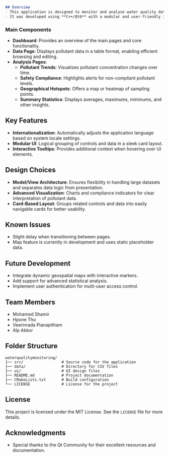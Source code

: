 ```markdown
## Overview
- This application is designed to monitor and analyse water quality data, with a focus on pollutant tracking and compliance with safety standards. 
- It was developed using **C++/Qt6** with a modular and user-friendly interface that adapts to changes in locale for basic internationalisation.
```
### Main Components
- **Dashboard**: Provides an overview of the main pages and core functionality.
- **Data Page**: Displays pollutant data in a table format, enabling efficient browsing and editing.
- **Analysis Pages**:
  - **Pollutant Trends**: Visualizes pollutant concentration changes over time.
  - **Safety Compliance**: Highlights alerts for non-compliant pollutant levels.
  - **Geographical Hotspots**: Offers a map or heatmap of sampling points.
  - **Summary Statistics**: Displays averages, maximums, minimums, and other insights.

## Key Features
- **Internationalization**: Automatically adjusts the application language based on system locale settings.
- **Modular UI**: Logical grouping of controls and data in a sleek card layout.
- **Interactive Tooltips**: Provides additional context when hovering over UI elements.

## Design Choices
- **Model/View Architecture**: Ensures flexibility in handling large datasets and separates data logic from presentation.
- **Advanced Visualization**: Charts and compliance indicators for clear interpretation of pollutant data.
- **Card-Based Layout**: Groups related controls and data into easily navigable cards for better usability.

## Known Issues
- Slight delay when transitioning between pages.
- Map feature is currently in development and uses static placeholder data.

## Future Development
- Integrate dynamic geospatial maps with interactive markers.
- Add support for advanced statistical analysis.
- Implement user authentication for multi-user access control.

## Team Members
- Mohamed Shamir 
- Hpone Thu 
- Veerinrada Pianapitham 
- Alp Akkor 

## Folder Structure
```
waterqualitymonitoring/
├── src/                 # Source code for the application
├── data/                # Directory for CSV files
├── ui/                  # UI design files
├── README.md            # Project documentation
├── CMakeLists.txt       # Build configuration
└── LICENSE              # License for the project
```

## License
This project is licensed under the MIT License. See the `LICENSE` file for more details.

## Acknowledgments
- Special thanks to the Qt Community for their excellent resources and documentation.
```
